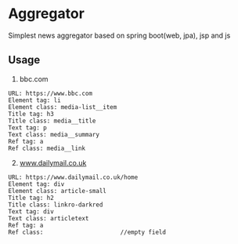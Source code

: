 # Aggregator

Simplest news aggregator based on spring boot(web, jpa), jsp and js

## Usage
1. bbc.com
```text
URL: https://www.bbc.com
Element tag: li
Element class: media-list__item
Title tag: h3
Title class: media__title
Text tag: p
Text class: media__summary
Ref tag: a
Ref class: media__link

```

2. www.dailymail.co.uk
```text
URL: https://www.dailymail.co.uk/home
Element tag: div
Element class: article-small
Title tag: h2
Title class: linkro-darkred
Text tag: div
Text class: articletext
Ref tag: a
Ref class:                      //empty field
```
